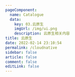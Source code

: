 ```yaml
---
pageComponent: 
  name: Catalogue
  data: 
    key: 03.云原生
    imgUrl: /img/ui.png
    description: 云原生相关内容
title: 云原生
date: 2022-02-14 23:10:54
permalink: /cloudnative
sidebar: false
article: false
comment: false
editLink: false
---
```

